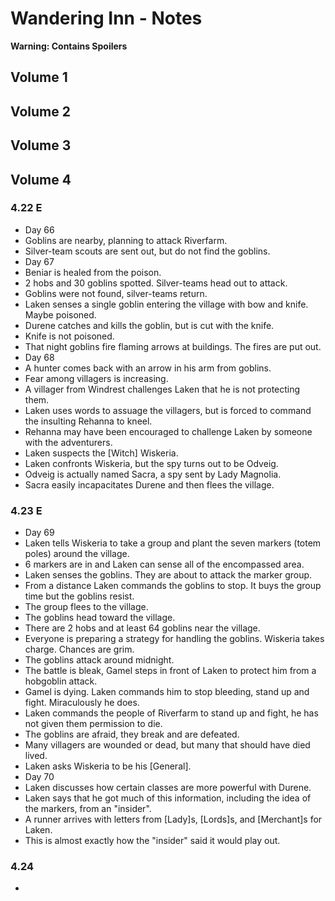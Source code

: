 # Wandering Inn - Notes

**Warning: Contains Spoilers**

## Volume 1

## Volume 2

## Volume 3

## Volume 4

### 4.22 E

- Day 66
- Goblins are nearby, planning to attack Riverfarm.
- Silver-team scouts are sent out, but do not find the goblins.
- Day 67
- Beniar is healed from the poison.
- 2 hobs and 30 goblins spotted. Silver-teams head out to attack.
- Goblins were not found, silver-teams return.
- Laken senses a single goblin entering the village with bow and knife. Maybe poisoned.
- Durene catches and kills the goblin, but is cut with the knife.
- Knife is not poisoned.
- That night goblins fire flaming arrows at buildings. The fires are put out.
- Day 68
- A hunter comes back with an arrow in his arm from goblins.
- Fear among villagers is increasing.
- A villager from Windrest challenges Laken that he is not protecting them.
- Laken uses words to assuage the villagers, but is forced to command the insulting Rehanna to kneel.
- Rehanna may have been encouraged to challenge Laken by someone with the adventurers.
- Laken suspects the [Witch] Wiskeria.
- Laken confronts Wiskeria, but the spy turns out to be Odveig.
- Odveig is actually named Sacra, a spy sent by Lady Magnolia.
- Sacra easily incapacitates Durene and then flees the village.

### 4.23 E

- Day 69
- Laken tells Wiskeria to take a group and plant the seven markers (totem poles) around the village.
- 6 markers are in and Laken can sense all of the encompassed area.
- Laken senses the goblins. They are about to attack the marker group.
- From a distance Laken commands the goblins to stop. It buys the group time but the goblins resist.
- The group flees to the village.
- The goblins head toward the village.
- There are 2 hobs and at least 64 goblins near the village.
- Everyone is preparing a strategy for handling the goblins. Wiskeria takes charge. Chances are grim.
- The goblins attack around midnight.
- The battle is bleak, Gamel steps in front of Laken to protect him from a hobgoblin attack.
- Gamel is dying. Laken commands him to stop bleeding, stand up and fight. Miraculously he does.
- Laken commands the people of Riverfarm to stand up and fight, he has not given them permission to die.
- The goblins are afraid, they break and are defeated.
- Many villagers are wounded or dead, but many that should have died lived.
- Laken asks Wiskeria to be his [General].
- Day 70
- Laken discusses how certain classes are more powerful with Durene.
- Laken says that he got much of this information, including the idea of the markers, from an "insider".
- A runner arrives with letters from [Lady]s, [Lords]s, and [Merchant]s for Laken.
- This is almost exactly how the "insider" said it would play out.

### 4.24

-


